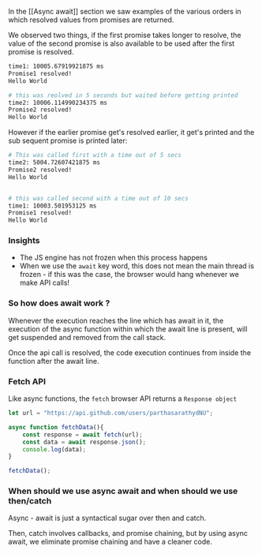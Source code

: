 In the [[Async await]] section we saw examples of the various orders in which resolved values from promises are returned. 

We observed two things, if the first promise takes longer to resolve, the value of the second promise is also available to be used after the first promise is resolved.

```sh
time1: 10005.67919921875 ms
Promise1 resolved!
Hello World

# this was reolved in 5 seconds but waited before getting printed
time2: 10006.114990234375 ms
Promise2 resolved!
Hello World
```

However if the earlier promise get's resolved earlier, it get's printed and the sub sequent promise is printed later:

```sh
# This was called first with a time out of 5 secs
time2: 5004.72607421875 ms
Promise2 resolved!
Hello World


# this was called second with a time out of 10 secs
time1: 10003.501953125 ms
Promise1 resolved!
Hello World
```


### Insights
- The JS engine has not frozen when this process happens 
- When we use the `await` key word, this does not mean the main thread is frozen - if this was the case, the browser would hang whenever we make API calls!

### So how does await work ?
Whenever the execution reaches the line which has await in it, the execution of the async function within which the await line is present, will get suspended and removed from the call stack. 

Once the api call is resolved, the code execution continues from inside the function after the await line.

### Fetch API

Like async functions, the `fetch` browser API returns a `Response object`

```js
let url = "https://api.github.com/users/parthasarathydNU";

async function fetchData(){
	const response = await fetch(url);
	const data = await response.json();
	console.log(data);
}

fetchData();
```

### When should we use async await and when should we use then/catch

Async - await is just a syntactical sugar over then and catch. 

Then, catch involves callbacks, and promise chaining, but by using async await, we eliminate promise chaining and have a cleaner code.